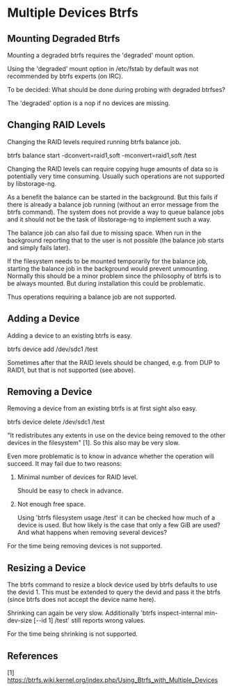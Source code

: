 
Multiple Devices Btrfs
======================


Mounting Degraded Btrfs
-----------------------

Mounting a degraded btrfs requires the 'degraded' mount option.

Using the 'degraded' mount option in /etc/fstab by default was not recommended
by btrfs experts (on IRC).

To be decided: What should be done during probing with degraded btrfses?

The 'degraded' option is a nop if no devices are missing.


Changing RAID Levels
--------------------

Changing the RAID levels required running btrfs balance job.

  btrfs balance start -dconvert=raid1,soft -mconvert=raid1,soft /test

Changing the RAID levels can require copying huge amounts of data so is
potentially very time consuming. Usually such operations are not supported by
libstorage-ng.

As a benefit the balance can be started in the background. But this fails if
there is already a balance job running (without an error message from the
btrfs command). The system does not provide a way to queue balance jobs and it
should not be the task of libstorage-ng to implement such a way.

The balance job can also fail due to missing space. When run in the background
reporting that to the user is not possible (the balance job starts and simply
fails later).

If the filesystem needs to be mounted temporarily for the balance job,
starting the balance job in the background would prevent unmounting. Normally
this should be a minor problem since the philosophy of btrfs is to be always
mounted. But during installation this could be problematic.

Thus operations requiring a balance job are not supported.


Adding a Device
---------------

Adding a device to an existing btrfs is easy.

  btrfs device add /dev/sdc1 /test

Sometimes after that the RAID levels should be changed, e.g. from DUP
to RAID1, but that is not supported (see above).


Removing a Device
-----------------

Removing a device from an existing btrfs is at first sight also easy.

  btrfs device delete /dev/sdc1 /test

"It redistributes any extents in use on the device being removed to the other
devices in the filesystem" [1]. So this also may be very slow.

Even more problematic is to know in advance whether the operation will
succeed. It may fail due to two reasons:

1. Minimal number of devices for RAID level.

   Should be easy to check in advance.

2. Not enough free space.

   Using 'btrfs filesystem usage /test' it can be checked how much of a device
   is used. But how likely is the case that only a few GiB are used? And what
   happens when removing several devices?

For the time being removing devices is not supported.


Resizing a Device
-----------------

The btrfs command to resize a block device used by btrfs defaults to use the
devid 1. This must be extended to query the devid and pass it the btrfs (since
btrfs does not accept the device name here).

Shrinking can again be very slow. Additionally 'btrfs inspect-internal
min-dev-size [--id 1] /test' still reports wrong values.

For the time being shrinking is not supported.


References
----------

[1] https://btrfs.wiki.kernel.org/index.php/Using_Btrfs_with_Multiple_Devices

